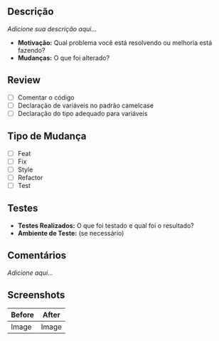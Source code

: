 ## Descrição
*Adicione sua descrição aqui...*

- **Motivação:** Qual problema você está resolvendo ou melhoria está fazendo?
- **Mudanças:** O que foi alterado?

## Review
- [ ] Comentar o código
- [ ] Declaração de variáveis no padrão camelcase
- [ ] Declaração do tipo adequado para variáveis

## Tipo de Mudança
 
- [ ] Feat
- [ ] Fix
- [ ] Style
- [ ] Refactor
- [ ] Test

## Testes
 
- **Testes Realizados:** O que foi testado e qual foi o resultado?
- **Ambiente de Teste:** (se necessário)

## Comentários
*Adicione aqui...*
 
## Screenshots
| Before | After |
| ------ | ----- |
| Image  | Image |
